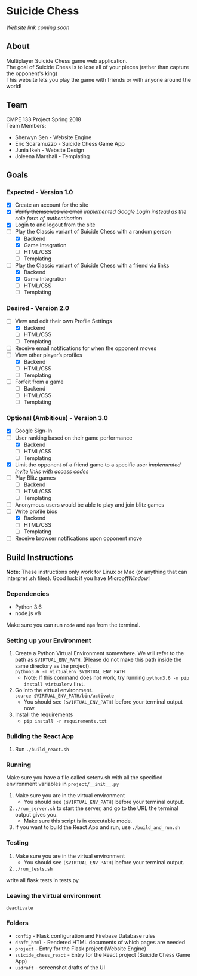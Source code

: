 # Suicide Chess
*Website link coming soon*
## About
Multiplayer Suicide Chess game web application.  
The goal of Suicide Chess is to lose all of your pieces (rather than capture the opponent's king)  
This website lets you play the game with friends or with anyone around the world!

## Team
CMPE 133 Project Spring 2018  
Team Members:
- Sherwyn Sen - Website Engine
- Eric Scaramuzzo  - Suicide Chess Game App
- Junia Ikeh - Website Design
- Joleena Marshall - Templating

## Goals
### Expected - Version 1.0
- [X] Create an account for the site
- [X] ~~Verify themselves via email~~ *implemented Google Login instead as the sole form of authentication*
- [X] Login to and logout from the site
- [ ] Play the Classic variant of Suicide Chess with a random person
    - [X] Backend
    - [X] Game Integration
    - [ ] HTML/CSS
    - [ ] Templating
- [ ] Play the Classic variant of Suicide Chess with a friend via links
    - [X] Backend
    - [X] Game Integration
    - [ ] HTML/CSS
    - [ ] Templating

### Desired - Version 2.0
- [ ] View and edit their own Profile Settings
    - [X] Backend
    - [ ] HTML/CSS
    - [ ] Templating
- [ ] Receive email notifications for when the opponent moves
- [ ] View other player’s profiles
    - [X] Backend
    - [ ] HTML/CSS
    - [ ] Templating
- [ ] Forfeit from a game
    - [ ] Backend
    - [ ] HTML/CSS
    - [ ] Templating

### Optional (Ambitious) - Version 3.0
- [X] Google Sign-In
- [ ] User ranking based on their game performance
    - [X] Backend
    - [ ] HTML/CSS
    - [ ] Templating
- [X] ~~Limit the opponent of a friend game to a specific user~~ *implemented invite links with access codes*
- [ ] Play Blitz games
    - [ ] Backend
    - [ ] HTML/CSS
    - [ ] Templating
- [ ] Anonymous users would be able to play and join blitz games
- [ ] Write profile bios
    - [X] Backend
    - [ ] HTML/CSS
    - [ ] Templating
- [ ] Receive browser notifications upon opponent move

## Build Instructions
**Note:** These instructions only work for Linux or Mac (or anything that can interpret .sh files). Good luck if you have Micro$oft Window$!

### Dependencies
- Python 3.6
- node.js v8

Make sure you can run `node` and `npm` from the terminal.

### Setting up your Environment

1. Create a Python Virtual Environment somewhere. We will refer to the path as `$VIRTUAL_ENV_PATH`. (Please do not make this path inside the same directory as the project).   
`python3.6 -m virtualenv $VIRTUAL_ENV_PATH`
    - Note: If this command does not work, try running `python3.6 -m pip install virtualenv` first.
2. Go into the virtual environment.  
`source $VIRTUAL_ENV_PATH/bin/activate`
    - You should see `($VIRTUAL_ENV_PATH)` before your terminal output now.
3. Install the requirements
    - `pip install -r requirements.txt`

### Building the React App
1. Run `./build_react.sh`

### Running
Make sure you have a file called setenv.sh with all the specified environment variables in `project/__init__.py`  
1. Make sure you are in the virtual environment
    - You should see `($VIRTUAL_ENV_PATH)` before your terminal output.
2. `./run_server.sh` to start the server, and go to the URL the terminal output gives you.
    - Make sure this script is in executable mode.
3. If you want to build the React App and run, use `./build_and_run.sh`


### Testing
1. Make sure you are in the virtual environment
    - You should see `($VIRTUAL_ENV_PATH)` before your terminal output.
2. `./run_tests.sh`  


write all flask tests in tests.py  


### Leaving the virtual environment

`deactivate`

### Folders
- `config` - Flask configuration and Firebase Database rules
- `draft_html` - Rendered HTML documents of which pages are needed
- `project` - Entry for the Flask project (Website Engine)
- `suicide_chess_react` - Entry for the React project (Suicide Chess Game App)
- `uidraft` - screenshot drafts of the UI
